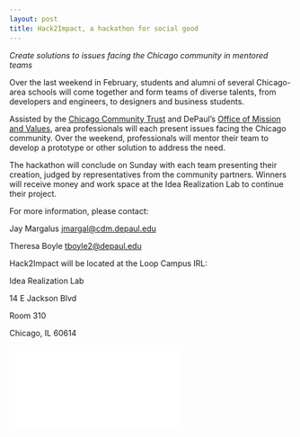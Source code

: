 ```yaml
---
layout: post
title: Hack2Impact, a hackathon for social good
---
```


*Create solutions to issues facing the Chicago community in mentored teams*

Over the last weekend in February, students and alumni of several Chicago-area schools will come together and form teams of diverse talents, from developers and engineers, to designers and business students.

Assisted by the [Chicago Community Trust](http://cct.org/) and DePaul’s [Office of Mission and Values](https://offices.depaul.edu/mission-and-values/Pages/default.aspx), area professionals will each present issues facing the Chicago community. Over the weekend, professionals will mentor their team to develop a prototype or other solution to address the need.

The hackathon will conclude on Sunday with each team presenting their creation, judged by representatives from the community partners. Winners will receive money and work space at the Idea Realization Lab to continue their project.

For more information, please contact:

Jay Margalus [jmargal@cdm.depaul.edu](mailto:jmargal@cdm.depaul.edu)

Theresa Boyle [tboyle2@depaul.edu](mailto:tboyle2@depaul.edu)

Hack2Impact will be located at the Loop Campus IRL:

Idea Realization Lab

14 E Jackson Blvd

Room 310

Chicago, IL 60614

![flyer](/images/PartnerFlyer.pdf "Hack2Impact")
